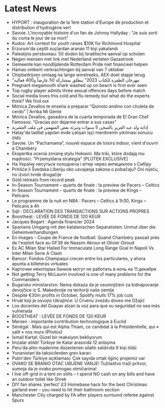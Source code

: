 # Latest News
-  HYPORT : inauguration de la 1ère station d'Europe de production et distribution d'hydrogène vert
-  Savoie. L'incroyable histoire d'un fan de Johnny Hallyday : "Je suis sorti du coma le jour de sa mort"
-  Kudos: Art contest for youth raises $10K for Richmond Hospital
-  Erzurum'da çeşitli suçlardan aranan 11 kişi yakalandı
-  Palestijns persbureau: 50 doden bij Israëlische aanval op scholen
-  Negen mensen met link met Nederland verlaten Gazastrook
-  Gemeente kan noodlijdende Rotterdam Pride niet financieel helpen
-  Hamas ontkent verkrachtingen bij aanval van 7 oktober
-  Chipbedrijven omlaag na lange winstreeks, AEX doet stapje terug
-  "مهرجان الظفرة للكتاب 2023" ينطلق بمشاركة 50 عارضاً و400 فعالية
-  Pregnant megamouth shark washed up on beach is first ever seen
-  Top rugby player admits three sexual offences days before match
-  Social media loves this cold and flu remedy but what do the experts think? We find out
-  Mónica Zevallos te enseña a preparar “Quinoto andino con chuleta de cerdo” | Arriba Mi Gente
-  Mónica Zevallos, ganadora de la cuarta temporada de El Gran Chef Famosos: “Gracias por dejarme entrar a sus casas”
-  إدانة ولد عبد العزيز بالسجن 5 سنوات وتبرئة بعض المتهمين في ملف العشرية
-  Hatay'da tadilat yapılan evde çalışan işçi merdivenin yıkılması sonucu öldü
-  Savoie. Un “Pachamama”, nouvel espace de loisirs indoor, vient d'ouvrir à Chambéry
-  Ekspertka ocenia zmianę stylu Hołowni. Ma triki, które dodają mu mądrości. "Przemyślana strategia" [PLOTEK EXCLUSIVE]
-  На Україну несуться холоднеча і вітер через антициклон з Сибіру
-  Pritišće li Švedska Liberiju oko usvajanja zakona o pobačaju? Oni niječu, no izvori tvrde drugačije
-  Gold retreats from record peak
-  In-Season Tournament – quarts de finale : la preview de Pacers – Celtics
-  In-Season Tournament – quarts de finale : la preview de Kings – Pelicans
-  Le programme de la nuit en NBA : Pacers – Celtics à 1h30, Kings – Pelicans à 4h
-  Sqli : DECLARATION DES TRANSACTIONS SUR ACTIONS PROPRES
-  Boostheat : LEVÉE DE FONDS DE 120 KEUR
-  Jacques Bogart : Agenda financier 2024
-  Spaniens Umgang mit den katalanischen Separatisten: Unmut über die Geheimverhandlungen
-  En images - Coupe de France de football. Quand Chambéry passait près de l'exploit face au GF38 de Nassim Akrour et Olivier Giroud
-  Ex AC Milan Star Hailed For Immaculate Long Range Goal In Napoli Vs Inter Milan Serie A Clash
-  Bancor: Fondos Champaquí crecen entre los particulares, y ahora apunta a billeteras virtuales
-  Карточки некоторых банков могут не работать в ночь на 11 декабря
-  Not getting Terry McLaurin involved is one of many problems for the Commanders
-  Bugarsko ministarstvo: Nema dokaza da je osumnjičeni za kidnapovanje devojčice iz S. Makedonije na teritoriji naše zemlje
-  Despite €30m profits in October, Spotify mulls 17% job cuts
-  Hrvat koji je osvojio Ukrajince: U Crvenu zvezdu doveo me Džajić
-  Los docentes del Guayas alzan la voz para que su seguridad no sea más vulnerada
-  BOOSTHEAT : LEVÉE DE FONDS DE 120 KEUR
-  Mersen : importante contribution technologique à Euclid
-  Sénégal : Mais qui est Alpha Thiam, ce candidat à la Présidentielle, qui « salit » nos murs (Photos)
-  İsmail Kartal: Güzel bir reaksiyon bekliyorum
-  İmzalar atıldı! Türkiye ile Katar arasında 12 anlaşma
-  Peru'da altın madenine düzenlenen silahlı saldırıda 9 kişi öldü
-  Yunanistan'da taksicilerden grev kararı
-  Putin'den Türkiye açıklaması: Çok sayıda ortak ilginç projemiz var
-  OVAKO SE BRANIO OTAC UBIJENE VANJE! Tužilaštvo traži pritvor, sumnja da je ovako pomogao otmičarima!
-  I live off-grid in a tent on stilts – I spend NO cash on any bills and have an outdoor toilet like Shrek
-  DIY fan shares ‘perfect’ £3 Homebase hack for the best Christmas garland ever – you need to hit their bathroom section
-  Manchester City charged by FA after players surround referee against Spurs
